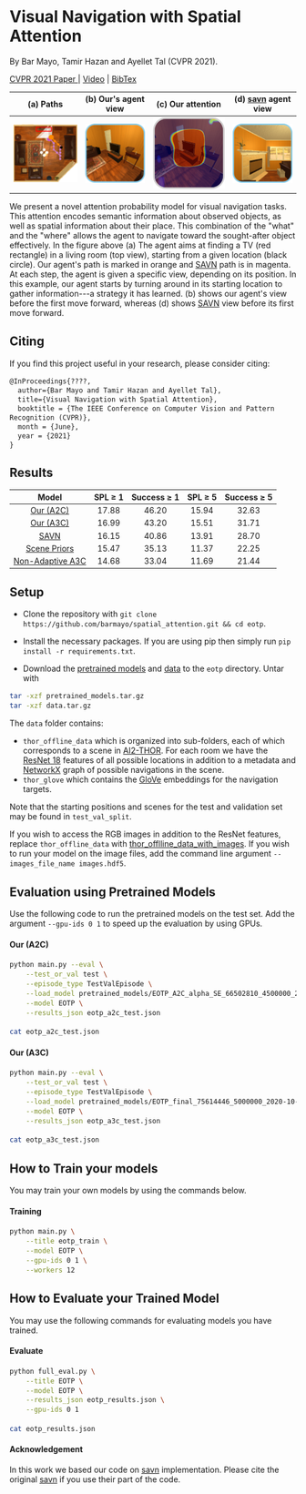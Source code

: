 # Visual Navigation with Spatial Attention

By Bar Mayo, Tamir Hazan and Ayellet Tal (CVPR 2021).

[CVPR 2021 Paper ](https://arxiv.org/abs/1812.00971) | [Video](https://) | [BibTex](#citing)

(a) Paths            | (b) Our's agent view            | (c) Our attention          | (d) [savn](https://arxiv.org/abs/1812.00971) agent view
:-------------------------:|:-------------------------:|:-------------------------:|:-------------------------:
![](figs/step-1_fix1_s.png)  |  ![](figs/obs1_s.png)  |  ![](figs/att1_gray_s.png)  |  ![](figs/obs_SAVN1_s.png)

We present a novel attention probability model for visual navigation tasks. This attention encodes semantic information about observed objects, as well as   spatial information about their place. This combination of the "what" and the "where" allows the agent to navigate toward the sought-after object effectively.
In the figure above (a) The agent aims at finding a TV (red rectangle) in a living room (top view), starting from a given location (black circle). Our agent's path is marked in orange and [SAVN](https://arxiv.org/abs/1812.00971) path is in magenta. At each step, the agent is given a specific view, depending on its position. In this example, our agent starts by turning around in its starting location to gather information---a strategy it has learned. (b) shows our agent's view before the first move forward, whereas (d) shows [SAVN](https://arxiv.org/abs/1812.00971) view before its first move forward.

## Citing

If you find this project useful in your research, please consider citing:

```
@InProceedings{????,
  author={Bar Mayo and Tamir Hazan and Ayellet Tal},
  title={Visual Navigation with Spatial Attention},
  booktitle = {The IEEE Conference on Computer Vision and Pattern Recognition (CVPR)},
  month = {June},
  year = {2021}
}
```

## Results


| Model  | SPL  &geq; 1 | Success  &geq; 1 | SPL   &geq; 5 | Success  &geq; 5 |
| :-------------: | :-------------: | :-------------: | :-------------: | :-------------: |
| [Our (A2C)](https://??)  |  17.88 | 46.20 | 15.94 | 32.63 |
| [Our (A3C)](https://??)  |  16.99 | 43.20 | 15.51 | 31.71 |
| [SAVN](https://arxiv.org/abs/1812.00971)  |  16.15 | 40.86 | 13.91 | 28.70 |
| [Scene Priors](https://arxiv.org/abs/1810.06543)  | 15.47 | 35.13 | 11.37 | 22.25 |
| [Non-Adaptive A3C](#Non-Adaptvie-A3C)  | 14.68 | 33.04 | 11.69 | 21.44 |


## Setup

- Clone the repository with `git clone https://github.com/barmayo/spatial_attention.git && cd eotp`.

- Install the necessary packages. If you are using pip then simply run `pip install -r requirements.txt`.

- Download the [pretrained models](https://??) and
[data](https://prior-datasets.s3.us-east-2.amazonaws.com/savn/data.tar.gz) to the `eotp` directory. Untar with
```bash
tar -xzf pretrained_models.tar.gz
tar -xzf data.tar.gz
```

The `data` folder contains:

- `thor_offline_data` which is organized into sub-folders, each of which corresponds to a scene in [AI2-THOR](https://ai2thor.allenai.org/). For each room we have  the [ResNet 18](https://arxiv.org/abs/1512.03385) features of all possible locations in addition to a metadata and [NetworkX](https://networkx.github.io/) graph of possible navigations in the scene.
- `thor_glove` which contains the [GloVe](https://nlp.stanford.edu/projects/glove/) embeddings for the navigation targets.

Note that the starting positions and scenes for the test and validation set may be found in `test_val_split`.

If you wish to access the RGB images in addition to the ResNet features, replace `thor_offline_data` with [thor_offlline_data_with_images](https://prior-datasets.s3.us-east-2.amazonaws.com/savn/offline_data_with_images.tar.gz). If you wish to run your model on the image files,
add the command line argument `--images_file_name images.hdf5`. 

## Evaluation using Pretrained Models

Use the following code to run the pretrained models on the test set. Add the argument `--gpu-ids 0 1` to speed up the evaluation by using GPUs.

#### Our (A2C)
```bash
python main.py --eval \
    --test_or_val test \
    --episode_type TestValEpisode \
    --load_model pretrained_models/EOTP_A2C_alpha_SE_66502810_4500000_2020-09-28_09/06/40.dat \
    --model EOTP \
    --results_json eotp_a2c_test.json 

cat eotp_a2c_test.json 
```

#### Our (A3C)
```bash
python main.py --eval \
    --test_or_val test \
    --episode_type TestValEpisode \
    --load_model pretrained_models/EOTP_final_75614446_5000000_2020-10-09_16/54/35.dat \
    --model EOTP \
    --results_json eotp_a3c_test.json 

cat eotp_a3c_test.json 
```

## How to Train your models

You may train your own models by using the commands below.

#### Training
```bash
python main.py \
    --title eotp_train \
    --model EOTP \
    --gpu-ids 0 1 \
    --workers 12
```

## How to Evaluate your Trained Model

You may use the following commands for evaluating models you have trained.

#### Evaluate
```bash
python full_eval.py \
    --title EOTP \
    --model EOTP \
    --results_json eotp_results.json \
    --gpu-ids 0 1
    
cat eotp_results.json
```

#### Acknowledgement
In this work we based our code on [savn](https://github.com/allenai/savn/) implementation. Please cite the original [savn](https://arxiv.org/abs/1812.00971) if you use their part of the code.
